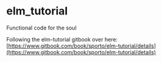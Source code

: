 # elm_tutorial
Functional code for the soul

Following the elm-tutorial gitbook over here: [https://www.gitbook.com/book/sporto/elm-tutorial/details](https://www.gitbook.com/book/sporto/elm-tutorial/details)
